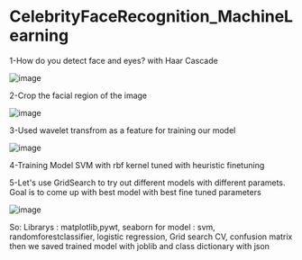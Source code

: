 # CelebrityFaceRecognition_MachineLearning


1-How do you detect face and eyes? with Haar Cascade





![image](https://user-images.githubusercontent.com/83788186/174264748-240b5fe2-3483-4dca-b263-63324bd9092c.png)


2-Crop the facial region of the image





![image](https://user-images.githubusercontent.com/83788186/174264845-23a1b108-4cb1-4631-baa1-3ebb26732444.png)


3-Used wavelet transfrom as a feature for training our model





![image](https://user-images.githubusercontent.com/83788186/174264953-b371b5f2-f665-462a-b8cd-4642d66910d5.png)


4-Training Model
SVM with rbf kernel tuned with heuristic finetuning

5-Let's use GridSearch to try out different models with different paramets.
Goal is to come up with best model with best fine tuned parameters





![image](https://user-images.githubusercontent.com/83788186/174265216-4d327a9c-20bb-4ac8-b8af-b235d0f078ca.png)


So:
Librarys : matplotlib,pywt, seaborn
for model : svm, randomforestclassifier, logistic regression, Grid search CV, confusion matrix
then we saved trained model with joblib and class dictionary with json






